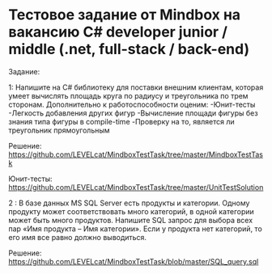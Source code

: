 # Тестовое задание от Mindbox на вакансию C# developer junior / middle (.net, full-stack / back-end)

Задание:

1:
Напишите на C# библиотеку для поставки внешним клиентам, которая умеет вычислять площадь круга по радиусу и треугольника по трем сторонам. Дополнительно к работоспособности оценим:
-Юнит-тесты
-Легкость добавления других фигур
-Вычисление площади фигуры без знания типа фигуры в compile-time
-Проверку на то, является ли треугольник прямоугольным

Решение: https://github.com/LEVELcat/MindboxTestTask/tree/master/MindboxTestTask

Юнит-тесты: https://github.com/LEVELcat/MindboxTestTask/tree/master/UnitTestSolution

2 :
В базе данных MS SQL Server есть продукты и категории. 
Одному продукту может соответствовать много категорий, в одной категории может быть много продуктов. 
Напишите SQL запрос для выбора всех пар «Имя продукта – Имя категории». 
Если у продукта нет категорий, то его имя все равно должно выводиться.

Решение: https://github.com/LEVELcat/MindboxTestTask/blob/master/SQL_query.sql
